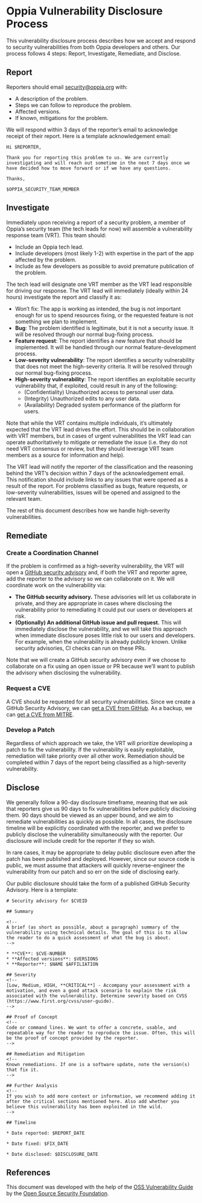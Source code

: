 # Oppia Vulnerability Disclosure Process

This vulnerability disclosure process describes how we accept and respond to security vulnerabilities from both Oppia developers and others. Our process follows 4 steps: Report, Investigate, Remediate, and Disclose.

## Report

Reporters should email [security@oppia.org](mailto:security@oppia.org) with:

* A description of the problem.
* Steps we can follow to reproduce the problem.
* Affected versions.
* If known, mitigations for the problem.

We will respond within 3 days of the reporter’s email to acknowledge receipt of their report. Here is a template acknowledgement email:

```
Hi $REPORTER,

Thank you for reporting this problem to us. We are currently investigating and will reach out sometime in the next 7 days once we have decided how to move forward or if we have any questions.

Thanks,

$OPPIA_SECURITY_TEAM_MEMBER
```

## Investigate

Immediately upon receiving a report of a security problem, a member of Oppia’s security team (the tech leads for now) will assemble a vulnerability response team (VRT). This team should:

* Include an Oppia tech lead.
* Include developers (most likely 1-2) with expertise in the part of the app affected by the problem.
* Include as few developers as possible to avoid premature publication of the problem.

The tech lead will designate one VRT member as the VRT lead responsible for driving our response. The VRT lead will immediately (ideally within 24 hours) investigate the report and classify it as:

* Won’t fix: The app is working as intended, the bug is not important enough for us to spend resources fixing, or the requested feature is not something we plan to implement.
* **Bug**: The problem identified is legitimate, but it is not a security issue. It will be resolved through our normal bug-fixing process.
* **Feature request**: The report identifies a new feature that should be implemented. It will be handled through our normal feature-development process.
* **Low-severity vulnerability**: The report identifies a security vulnerability that does not meet the high-severity criteria. It will be resolved through our normal bug-fixing process.
* **High-severity vulnerability**: The report identifies an exploitable security vulnerability that, if exploited, could result in any of the following:
  * (Confidentiality) Unauthorized access to personal user data.
  * (Integrity) Unauthorized edits to any user data.
  * (Availability) Degraded system performance of the platform for users.

Note that while the VRT contains multiple individuals, it’s ultimately expected that the VRT lead drives the effort. This should be in collaboration with VRT members, but in cases of urgent vulnerabilities the VRT lead can operate authoritatively to mitigate or remediate the issue (i.e. they do not need VRT consensus or review, but they should leverage VRT team members as a source for information and help).

The VRT lead will notify the reporter of the classification and the reasoning behind the VRT’s decision within 7 days of the acknowledgement email. This notification should include links to any issues that were opened as a result of the report. For problems classified as bugs, feature requests, or low-severity vulnerabilities, issues will be opened and assigned to the relevant team.

The rest of this document describes how we handle high-severity vulnerabilities.

## Remediate

### Create a Coordination Channel

If the problem is confirmed as a high-severity vulnerability, the VRT will open a [GitHub security advisory](https://docs.github.com/en/code-security/repository-security-advisories/about-github-security-advisories-for-repositories) and, if both the VRT and reporter agree, add the reporter to the advisory so we can collaborate on it. We will coordinate work on the vulnerability via:

* **The GitHub security advisory.** These advisories will let us collaborate in private, and they are appropriate in cases where disclosing the vulnerability prior to remediating it could put our users or developers at risk.
* **(Optionally) An additional GitHub issue and pull request.** This will immediately disclose the vulnerability, and we will take this approach when immediate disclosure poses little risk to our users and developers. For example, when the vulnerability is already publicly known. Unlike security advisories, CI checks can run on these PRs.

Note that we will create a GitHub security advisory even if we choose to collaborate on a fix using an open issue or PR because we’ll want to publish the advisory when disclosing the vulnerability.

### Request a CVE

A CVE should be requested for all security vulnerabilities. Since we create a GitHub Security Advisory, we can [get a CVE from GitHub](https://docs.github.com/en/code-security/repository-security-advisories/about-github-security-advisories-for-repositories#cve-identification-numbers). As a backup, we can [get a CVE from MITRE](https://cveform.mitre.org/).

### Develop a Patch

Regardless of which approach we take, the VRT will prioritize developing a patch to fix the vulnerability. If the vulnerability is easily exploitable, remediation will take priority over all other work. Remediation should be completed within 7 days of the report being classified as a high-severity vulnerability.

## Disclose

We generally follow a 90-day disclosure timeframe, meaning that we ask that reporters give us 90 days to fix vulnerabilities before publicly disclosing them. 90 days should be viewed as an upper bound, and we aim to remediate vulnerabilities as quickly as possible. In all cases, the disclosure timeline will be explicitly coordinated with the reporter, and we prefer to publicly disclose the vulnerability simultaneously with the reporter. Our disclosure will include credit for the reporter if they so wish.

In rare cases, it may be appropriate to delay public disclosure even after the patch has been published and deployed. However, since our source code is public, we must assume that attackers will quickly reverse-engineer the vulnerability from our patch and so err on the side of disclosing early.

Our public disclosure should take the form of a published GitHub Security Advisory. Here is a template:

```
# Security advisory for $CVEID

## Summary

<!--
A brief (as short as possible, about a paragraph) summary of the vulnerability using technical details. The goal of this is to allow the reader to do a quick assessment of what the bug is about.
-->

* **CVE**: $CVE-NUMBER
* **Affected versions**: $VERSIONS
* **Reporter**: $NAME $AFFILIATION

## Severity
<!--
[Low, Medium, HIGH, **CRITICAL**] - Accompany your assessment with a motivation, and even a good attack scenario to explain the risk associated with the vulnerability. Determine severity based on CVSS (https://www.first.org/cvss/user-guide).
-->

## Proof of Concept
<!--
Code or command lines. We want to offer a concrete, usable, and repeatable way for the reader to reproduce the issue. Often, this will be the proof of concept provided by the reporter.
-->

## Remediation and Mitigation
<!--
Known remediations. If one is a software update, note the version(s) that fix it.
-->

## Further Analysis
<!--
If you wish to add more context or information, we recommend adding it after the critical sections mentioned here. Also add whether you believe this vulnerability has been exploited in the wild.
-->

## Timeline

* Date reported: $REPORT_DATE

* Date fixed: $FIX_DATE

* Date disclosed: $DISCLOSURE_DATE
```

## References

This document was developed with the help of the [OSS Vulnerability Guide](https://github.com/ossf/oss-vulnerability-guide) by the [Open Source Security Foundation](https://openssf.org/).

